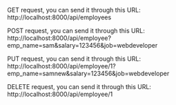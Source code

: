 GET request, you can send it through this URL:
http://localhost:8000/api/employees

POST request, you can send it through this URL:
http://localhost:8000/api/employee?emp_name=sam&salary=123456&job=webdeveloper

PUT request, you can send it through this URL:
http://localhost:8000/api/employee/1?emp_name=samnew&salary=123456&job=webdeveloper

DELETE request, you can send it through this URL:
http://localhost:8000/api/employee/1
